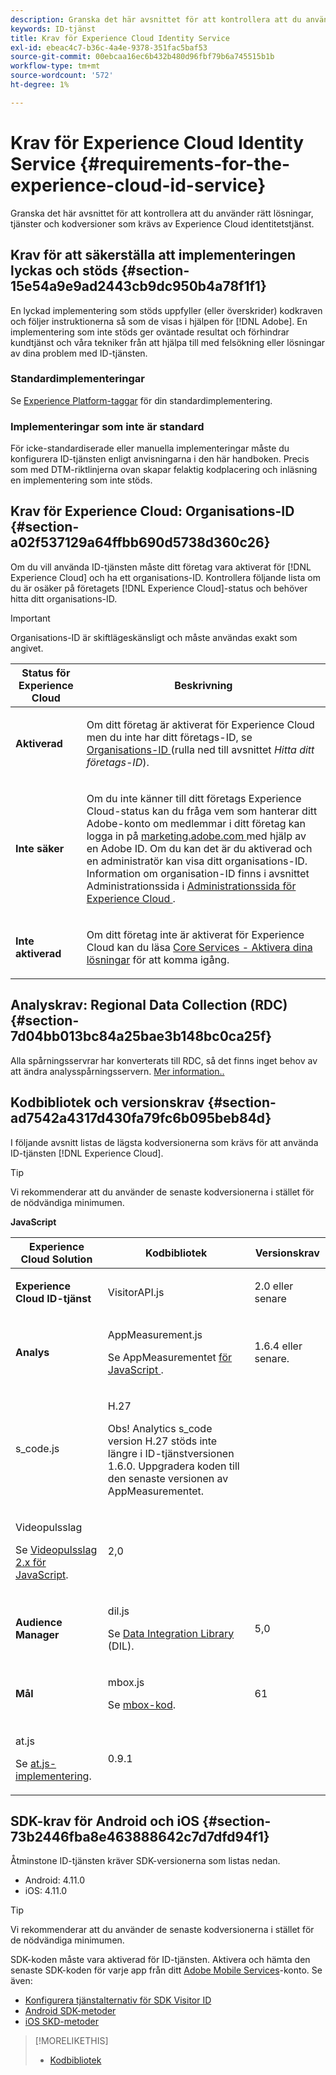 ```yaml
---
description: Granska det här avsnittet för att kontrollera att du använder rätt lösningar, tjänster och kodversioner som krävs av Experience Cloud identitetstjänst.
keywords: ID-tjänst
title: Krav för Experience Cloud Identity Service
exl-id: ebeac4c7-b36c-4a4e-9378-351fac5baf53
source-git-commit: 00ebcaa16ec6b432b480d96fbf79b6a745515b1b
workflow-type: tm+mt
source-wordcount: '572'
ht-degree: 1%

---
```


# Krav för Experience Cloud Identity Service {#requirements-for-the-experience-cloud-id-service}

Granska det här avsnittet för att kontrollera att du använder rätt lösningar, tjänster och kodversioner som krävs av Experience Cloud identitetstjänst.

## Krav för att säkerställa att implementeringen lyckas och stöds {#section-15e54a9e9ad2443cb9dc950b4a78f1f1}

En lyckad implementering som stöds uppfyller (eller överskrider) kodkraven och följer instruktionerna så som de visas i hjälpen för [!DNL Adobe]. En implementering som inte stöds ger oväntade resultat och förhindrar kundtjänst och våra tekniker från att hjälpa till med felsökning eller lösningar av dina problem med ID-tjänsten.

### Standardimplementeringar

Se [Experience Platform-taggar](https://experienceleague.adobe.com/docs/experience-platform/tags/home.html?lang=sv) för din standardimplementering.

### Implementeringar som inte är standard

För icke-standardiserade eller manuella implementeringar måste du konfigurera ID-tjänsten enligt anvisningarna i den här handboken. Precis som med DTM-riktlinjerna ovan skapar felaktig kodplacering och inläsning en implementering som inte stöds.

## Krav för Experience Cloud: Organisations-ID {#section-a02f537129a64ffbb690d5738d360c26}

Om du vill använda ID-tjänsten måste ditt företag vara aktiverat för [!DNL Experience Cloud] och ha ett organisations-ID. Kontrollera följande lista om du är osäker på företagets [!DNL Experience Cloud]-status och behöver hitta ditt organisations-ID.

>[!IMPORTANT]
>
>Organisations-ID är skiftlägeskänsligt och måste användas exakt som angivet.

<table id="table_6C74B676EB094C568D2439FDCC9A7830"> 
 <thead> 
  <tr> 
   <th colname="col1" class="entry"> Status för Experience Cloud </th> 
   <th colname="col2" class="entry"> Beskrivning </th> 
  </tr> 
 </thead>
 <tbody> 
  <tr> 
   <td colname="col1"> <p> <b>Aktiverad</b> </p> </td> 
   <td colname="col2"> <p>Om ditt företag är aktiverat för <span class="keyword"> Experience Cloud</span> men du inte har ditt företags-ID, se <a href="https://experienceleague.adobe.com/docs/core-services/interface/manage-users-and-products/organizations.html?lang=sv-SE" format="https" scope="external"> Organisations-ID </a> (rulla ned till avsnittet <i>Hitta ditt företags-ID</i>). </p> </td> 
  </tr> 
  <tr> 
   <td colname="col1"> <p> <b>Inte säker</b> </p> </td> 
   <td colname="col2"> <p> Om du inte känner till ditt företags <span class="keyword"> Experience Cloud</span>-status kan du fråga vem som hanterar ditt Adobe-konto om medlemmar i ditt företag kan logga in på <a href="https://experiencecloud.adobe.com" format="https" scope="external"> marketing.adobe.com </a> med hjälp av en Adobe ID. Om du kan det är du aktiverad och en administratör kan visa ditt organisations-ID. Information om organisation-ID finns i avsnittet Administrationssida i <a href="https://experienceleague.adobe.com/docs/core-services/interface/experience-cloud.html?lang=sv-SE" format="https" scope="external"> Administrationssida för Experience Cloud </a>. </p> </td> 
  </tr> 
  <tr> 
   <td colname="col1"> <p> <b>Inte aktiverad</b> </p> </td> 
   <td colname="col2"> <p> Om ditt företag inte är aktiverat för Experience Cloud kan du läsa <a href="https://experienceleague.adobe.com/docs/core-services/interface/about-core-services/core-services.html" format="https" scope="external"> Core Services - Aktivera dina lösningar</a> för att komma igång. </p> </td> 
  </tr> 
 </tbody> 
</table>

## Analyskrav: Regional Data Collection (RDC) {#section-7d04bb013bc84a25bae3b148bc0ca25f}

Alla spårningsservrar har konverterats till RDC, så det finns inget behov av att ändra analysspårningsservern. [Mer information..](https://experienceleague.adobe.com/docs/analytics/technotes/rdc/regional-data-collection.html?lang=sv-SE)

## Kodbibliotek och versionskrav {#section-ad7542a4317d430fa79fc6b095beb84d}

I följande avsnitt listas de lägsta kodversionerna som krävs för att använda ID-tjänsten [!DNL Experience Cloud].

>[!TIP]
>
>Vi rekommenderar att du använder de senaste kodversionerna i stället för de nödvändiga minimumen.

**JavaScript**

<table id="table_8E773F76DBCB4797A0C117080CA8707C"> 
 <thead> 
  <tr> 
   <th colname="col1" class="entry"> Experience Cloud Solution </th> 
   <th colname="col3" class="entry"> Kodbibliotek </th> 
   <th colname="col4" class="entry"> Versionskrav </th> 
  </tr> 
 </thead>
 <tbody> 
  <tr> 
   <td colname="col1"> <p> <b> <span class="keyword"> Experience Cloud </span> ID-tjänst </b> </p> </td> 
   <td colname="col3"> <p> <span class="codeph"> VisitorAPI.js</span> </p> </td> 
   <td colname="col4"> <p>2.0 eller senare </p> </td> 
  </tr> 
  <tr> 
   <td colname="col1" morerows="2"> <p> <b> <span class="keyword"> Analys </span> </b> </p> </td> 
   <td colname="col3"> <p> <span class="codeph"> AppMeasurement.js</span> </p> <p>Se AppMeasurementet <a href="https://experienceleague.adobe.com/docs/analytics/implementation/js/overview.html?lang=sv-SE" format="https" scope="external"> för JavaScript </a>. </p> </td> 
   <td colname="col4"> <p>1.6.4 eller senare. </p> </td> 
  </tr> 
  <tr> 
   <td colname="col3"> <p> <span class="codeph"> s_code.js</span> </p> </td> 
   <td colname="col4"> <p>H.27 </p> <p> <p>Obs! <span class="keyword"> Analytics</span> s_code version H.27 stöds inte längre i ID-tjänstversionen 1.6.0. Uppgradera koden till den senaste versionen av AppMeasurementet. </p> </p> </td> 
  </tr> 
  <tr> 
   <td colname="col3"> <p>Videopulsslag </p> <p>Se <a href="https://experienceleague.adobe.com/docs/media-analytics/using/media-overview.html?lang=sv-SE" format="https" scope="external"> Videopulsslag 2.x för JavaScript</a>. </p> </td> 
   <td colname="col4"> <p>2,0 </p> </td> 
  </tr> 
  <tr> 
   <td colname="col1"> <p> <b> <span class="keyword"> Audience Manager </span> </b> </p> </td> 
   <td colname="col3"> <p> <span class="codeph"> dil.js</span> </p> <p> Se <a href="https://experienceleague.adobe.com/docs/audience-manager/user-guide/dil-api/dil-overview.html?lang=sv-SE" format="https" scope="external"> Data Integration Library </a> (DIL). </p> </td> 
   <td colname="col4"> <p>5,0 </p></td> 
  </tr> 
  <tr> 
   <td colname="col1" morerows="1"> <p> <b> <span class="keyword"> Mål </span> </b> </p> </td> 
   <td colname="col3"> <p> <span class="codeph"> mbox.js</span> </p> <p>Se <a href="https://experienceleague.adobe.com/docs/target-dev/developer/client-side/at-js-implementation/overview.html?lang=sv-SE" format="https" scope="external"> mbox-kod</a>. </p> </td> 
   <td colname="col4"> <p>61 </p> </td> 
  </tr> 
  <tr> 
   <td colname="col3"> <p> <span class="codeph"> at.js</span> </p> <p>Se <a href="https://experienceleague.adobe.com/docs/target-dev/developer/client-side/at-js-implementation/at-js/how-atjs-works.html?lang=sv-SE" format="https" scope="external"> at.js-implementering</a>. </p> </td> 
   <td colname="col4"> <p>0.9.1 </p> </td> 
  </tr> 
 </tbody> 
</table>

## SDK-krav för Android och iOS {#section-73b2446fba8e463888642c7d7dfd94f1}

Åtminstone ID-tjänsten kräver SDK-versionerna som listas nedan.

* Android: 4.11.0
* iOS: 4.11.0

>[!TIP]
>
>Vi rekommenderar att du använder de senaste kodversionerna i stället för de nödvändiga minimumen.

SDK-koden måste vara aktiverad för ID-tjänsten. Aktivera och hämta den senaste SDK-koden för varje app från ditt [Adobe Mobile Services](https://mobilemarketing.adobe.com/)-konto. Se även:

* [Konfigurera tjänstalternativ för SDK Visitor ID ](https://experienceleague.adobe.com/docs/mobile-services/using/manage-app-settings-ug/configuring-app/t-config-visitor.html?lang=sv-SE)
* [Android SDK-metoder](https://experienceleague.adobe.com/docs/mobile-services/android/experience-cloud-android/c-marketing-cloud.html?lang=sv-SE)
* [iOS SKD-metoder](https://experienceleague.adobe.com/docs/mobile-services/ios/exp-cloud-ios/marketing-cloud.html?lang=sv-SE)

>[!MORELIKETHIS]
>
>* [Kodbibliotek](../library/library.md#concept-ff27497375644a898d47984aefb21c97)

